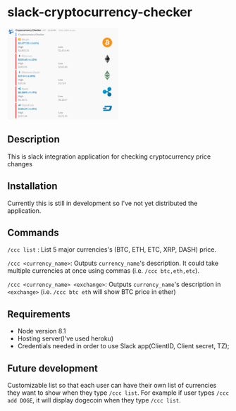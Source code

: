 # slack-cryptocurrency-checker
<img src="./readme.png" width="50%">

## Description
This is slack integration application for checking cryptocurrency price changes

## Installation
Currently this is still in development so I've not yet distributed the application.

## Commands
`/ccc list` : List 5 major currencies's (BTC, ETH, ETC, XRP, DASH) price.

`/ccc <currency_name>`: Outputs `currency_name`'s description. It could take multiple currencies at once using commas (i.e. `/ccc btc,eth,etc`).

`/ccc <currency_name> <exchange>`: Outputs `currency_name`'s description in `<exchange>` (i.e. `/ccc btc eth` will show BTC price in ether)

## Requirements
- Node version 8.1
- Hosting server(I've used heroku)
- Credentials needed in order to use Slack app(ClientID, Client secret, TZ);

## Future development
Customizable list so that each user can have their own list of currencies they want to show when they type `/ccc list`. For example if user types `/ccc add DOGE`, it will display dogecoin when they type `/ccc list`.
